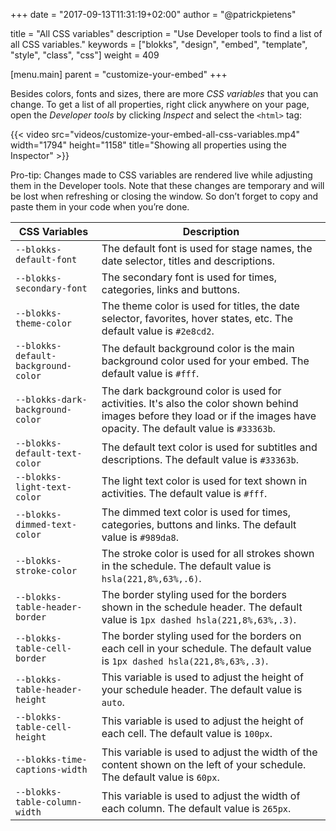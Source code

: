 +++
date            = "2017-09-13T11:31:19+02:00"
author          = "@patrickpietens"

title           = "All CSS variables"
description     = "Use Developer tools to find a list of all CSS variables."
keywords        = ["blokks", "design", "embed", "template", "style", "class", "css"]
weight          = 409

[menu.main]
parent          = "customize-your-embed"
+++

Besides colors, fonts and sizes, there are more *CSS variables* that you can change. To get a list of all properties, right click anywhere on your page, open the *Developer tools* by clicking *Inspect* and select the `<html>` tag:

{{< video src="videos/customize-your-embed-all-css-variables.mp4" width="1794" height="1158" title="Showing all properties using the Inspector" >}}

<span class='note'>Pro-tip: Changes made to CSS variables are rendered live while adjusting them in the Developer tools. Note that these changes are temporary and will be lost when refreshing or closing the window. So don’t forget to copy and paste them in your code when you’re done.</span>

| CSS Variables                     | Description           |
|-----------------------------------|-----------------------|
`--blokks-default-font`             | The default font is used for stage names, the date selector, titles and descriptions.
`--blokks-secondary-font`           | The secondary font is used for times, categories, links and buttons.
`--blokks-theme-color`              | The theme color is used for titles, the date selector, favorites, hover states, etc. The default value is `#2e8cd2`.
`--blokks-default-background-color` | The default background color is the main background color used for your embed. The default value is `#fff`.
`--blokks-dark-background-color`    | The dark background color is used for activities. It's also the color shown behind images before they load or if the images have opacity. The default value is `#33363b`.
`--blokks-default-text-color`       | The default text color is used for subtitles and descriptions. The default value is `#33363b`.
`--blokks-light-text-color`         | The light text color is used for text shown in activities. The default value is `#fff`.
`--blokks-dimmed-text-color`        | The dimmed text color is used for times, categories, buttons and links. The default value is `#989da8`.
`--blokks-stroke-color`             | The stroke color is used for all strokes shown in the schedule. The default value is `hsla(221,8%,63%,.6)`.
`--blokks-table-header-border`      | The border styling used for the borders shown in the schedule header. The default value is `1px dashed hsla(221,8%,63%,.3)`.
`--blokks-table-cell-border`        | The border styling used for the borders on each cell in your schedule. The default value is `1px dashed hsla(221,8%,63%,.3)`.
`--blokks-table-header-height`      | This variable is used to adjust the height of your schedule header. The default value is `auto`.
`--blokks-table-cell-height`        | This variable is used to adjust the height of each cell. The default value is `100px`.
`--blokks-time-captions-width`      | This variable is used to adjust the width of the content shown on the left of your schedule. The default value is `60px`.
`--blokks-table-column-width`       | This variable is used to adjust the width of each column. The default value is `265px`.
